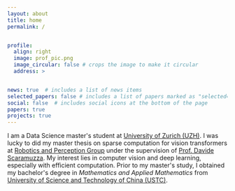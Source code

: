 ```yaml
---
layout: about
title: home
permalink: /


profile:
  align: right
  image: prof_pic.png
  image_circular: false # crops the image to make it circular
  address: >


news: true  # includes a list of news items
selected_papers: false # includes a list of papers marked as "selected={true}"
social: false  # includes social icons at the bottom of the page
papers: true
projects: true
---
```

I am a Data Science master's student at  [University of Zurich (UZH)](https://www.uzh.ch/cmsssl/en.html). I was lucky to did my master thesis on sparse computation for vision transformers at [Robotics and Perception Group](https://rpg.ifi.uzh.ch/index.html) under the supervision of  [Prof. Davide Scaramuzza](https://scholar.google.ch/citations?user=SC9wV2kAAAAJ&hl=en). My interest lies in computer vision and deep learning, especially with efficient computation.
Prior to my master's study, I obtained my bachelor's degree in _Mathematics and Applied Mathematics_ from [University of Science and Technology of China (USTC)](https://en.ustc.edu.cn/).

[comment]: <> (Write your biography here. Tell the world about yourself. Link to your favorite [subreddit]&#40;http://reddit.com&#41;. You can put a picture in, too. The code is already in, just name your picture `prof_pic.jpg` and put it in the `img/` folder.)

[comment]: <> (Put your address / P.O. box / other info right below your picture. You can also disable any these elements by editing `profile` property of the YAML header of your `_pages/about.md`. Edit `_bibliography/papers.bib` and Jekyll will render your [publications page]&#40;/al-folio/publications/&#41; automatically.)

[comment]: <> (Link to your social media connections, too. This theme is set up to use [Font Awesome icons]&#40;http://fortawesome.github.io/Font-Awesome/&#41; and [Academicons]&#40;https://jpswalsh.github.io/academicons/&#41;, like the ones below. Add your Facebook, Twitter, LinkedIn, Google Scholar, or just disable all of them.)
